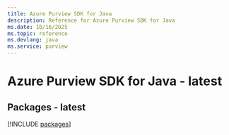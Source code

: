 ```yaml
---
title: Azure Purview SDK for Java
description: Reference for Azure Purview SDK for Java
ms.date: 10/16/2025
ms.topic: reference
ms.devlang: java
ms.service: purview
---
```

# Azure Purview SDK for Java - latest
## Packages - latest
[!INCLUDE [packages](purview-index.md)]